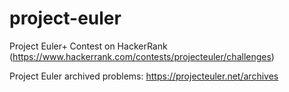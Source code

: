 # project-euler
Project Euler+ Contest on HackerRank (https://www.hackerrank.com/contests/projecteuler/challenges)

Project Euler archived problems: https://projecteuler.net/archives
